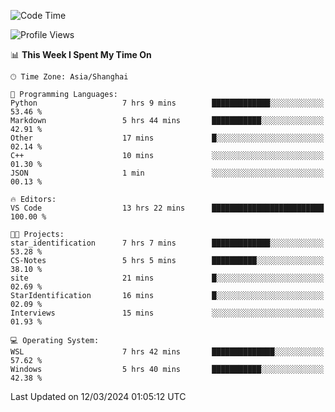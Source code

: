 <!--START_SECTION:waka-->
![Code Time](http://img.shields.io/badge/Code%20Time-1%2C533%20hrs%2053%20mins-blue)

![Profile Views](http://img.shields.io/badge/Profile%20Views-0-blue)

📊 **This Week I Spent My Time On** 

```text
🕑︎ Time Zone: Asia/Shanghai

💬 Programming Languages: 
Python                   7 hrs 9 mins        █████████████░░░░░░░░░░░░   53.46 % 
Markdown                 5 hrs 44 mins       ███████████░░░░░░░░░░░░░░   42.91 % 
Other                    17 mins             █░░░░░░░░░░░░░░░░░░░░░░░░   02.14 % 
C++                      10 mins             ░░░░░░░░░░░░░░░░░░░░░░░░░   01.30 % 
JSON                     1 min               ░░░░░░░░░░░░░░░░░░░░░░░░░   00.13 % 

🔥 Editors: 
VS Code                  13 hrs 22 mins      █████████████████████████   100.00 % 

🐱‍💻 Projects: 
star_identification      7 hrs 7 mins        █████████████░░░░░░░░░░░░   53.28 % 
CS-Notes                 5 hrs 5 mins        ██████████░░░░░░░░░░░░░░░   38.10 % 
site                     21 mins             █░░░░░░░░░░░░░░░░░░░░░░░░   02.69 % 
StarIdentification       16 mins             █░░░░░░░░░░░░░░░░░░░░░░░░   02.09 % 
Interviews               15 mins             ░░░░░░░░░░░░░░░░░░░░░░░░░   01.93 % 

💻 Operating System: 
WSL                      7 hrs 42 mins       ██████████████░░░░░░░░░░░   57.62 % 
Windows                  5 hrs 40 mins       ███████████░░░░░░░░░░░░░░   42.38 % 
```


 Last Updated on 12/03/2024 01:05:12 UTC
<!--END_SECTION:waka-->